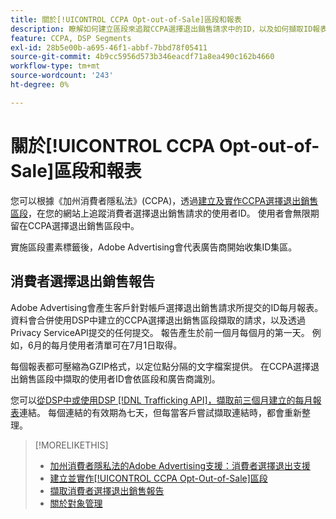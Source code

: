 ```yaml
---
title: 關於[!UICONTROL CCPA Opt-out-of-Sale]區段和報表
description: 瞭解如何建立區段來追蹤CCPA選擇退出銷售請求中的ID，以及如何擷取ID報表。
feature: CCPA, DSP Segments
exl-id: 28b5e00b-a695-46f1-abbf-7bbd78f05411
source-git-commit: 4b9cc5956d573b346eacdf71a8ea490c162b4660
workflow-type: tm+mt
source-wordcount: '243'
ht-degree: 0%

---
```


# 關於[!UICONTROL CCPA Opt-out-of-Sale]區段和報表

您可以根據《加州消費者隱私法》(CCPA)，透過[建立及實作CCPA選擇退出銷售區段](ccpa-opt-out-segment-create.md)，在您的網站上追蹤消費者選擇退出銷售請求的使用者ID。 使用者會無限期留在CCPA選擇退出銷售區段中。

實施區段畫素標籤後，Adobe Advertising會代表廣告商開始收集ID集區。

## 消費者選擇退出銷售報告

Adobe Advertising會產生客戶針對帳戶選擇退出銷售請求所提交的ID每月報表。 資料會合併使用DSP中建立的CCPA選擇退出銷售區段擷取的請求，以及透過Privacy ServiceAPI提交的任何提交。  報告產生於前一個月每個月的第一天。 例如，6月的每月使用者清單可在7月1日取得。

每個報表都可壓縮為GZIP格式，以定位點分隔的文字檔案提供。 在CCPA選擇退出銷售區段中擷取的使用者ID會依區段和廣告商識別。

您可以[從DSP中或使用DSP [!DNL Trafficking API]，擷取前三個月建立的每月報表](ccpa-opt-out-segment-report-retrieve.md)連結。 每個連結的有效期為七天，但每當客戶嘗試擷取連結時，都會重新整理。

>[!MORELIKETHIS]
>
>* [加州消費者隱私法的Adobe Advertising支援：消費者選擇退出支援](/help/privacy/ccpa/ccpa-opt-out-of-sale.md)
>* [建立並實作[!UICONTROL CCPA Opt-Out-of-Sale]區段](ccpa-opt-out-segment-create.md)
>* [擷取消費者選擇退出銷售報告](ccpa-opt-out-segment-report-retrieve.md)
>* [關於對象管理](audience-about.md)
